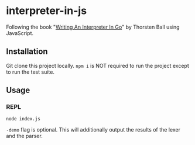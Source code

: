 # interpreter-in-js
Following the book "[Writing An Interpreter In Go](https://interpreterbook.com/)" by Thorsten Ball using JavaScript.

## Installation
Git clone this project locally. `npm i` is NOT required to run the project except to run the test suite.

## Usage
### REPL
```
node index.js 
```

`-demo` flag is optional. This will additionally output the results of the lexer and the parser.
